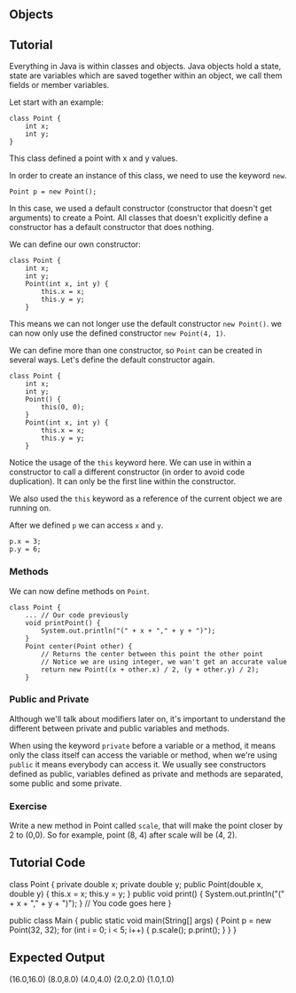 Objects
-------

Tutorial
--------

Everything in Java is within classes and objects. Java objects hold a state, state are variables which are saved together within an object, we call them fields or member variables.

Let start with an example:

    class Point {
        int x;
        int y;
    }

This class defined a point with x and y values.

In order to create an instance of this class, we need to use the keyword `new`.

    Point p = new Point();

In this case, we used a default constructor (constructor that doesn't get arguments) to create a Point. All classes that doesn't explicitly define a constructor has a default constructor that does nothing.

We can define our own constructor:

    class Point {
        int x;
        int y;
        Point(int x, int y) {
            this.x = x;
            this.y = y;
        }

This means we can not longer use the default constructor `new Point()`. we can now only use the defined constructor `new Point(4, 1)`.

We can define more than one constructor, so `Point` can be created in several ways. Let's define the default constructor again.

    class Point {
        int x;
        int y;
        Point() {
            this(0, 0);
        }
        Point(int x, int y) {
            this.x = x;
            this.y = y;
        }

Notice the usage of the `this` keyword here. We can use in within a constructor to call a different constructor (in order to avoid code duplication). It can only be the first line within the constructor.

We also used the `this` keyword as a reference of the current object we are running on.

After we defined `p` we can access `x` and `y`.

    p.x = 3;
    p.y = 6;

### Methods

We can now define methods on `Point`.

    class Point {
        ... // Our code previously
        void printPoint() {
            System.out.println("(" + x + "," + y + ")");
        }
        Point center(Point other) {
            // Returns the center between this point the other point
            // Notice we are using integer, we wan't get an accurate value
            return new Point((x + other.x) / 2, (y + other.y) / 2);
        }

### Public and Private

Although we'll talk about modifiers later on, it's important to understand the different between private and public variables and methods.

When using the keyword `private` before a variable or a method, it means only the class itself can access the variable or method, when we're using `public` it means everybody can access it. We usually see constructors defined as public, variables defined as private and methods are separated, some public and some private.

### Exercise

Write a new method in Point called `scale`, that will make the point closer by 2 to (0,0). So for example, point (8, 4) after scale will be (4, 2).

Tutorial Code
-------------
class Point {
    private double x;
    private double y;
    public Point(double x, double y) {
        this.x = x;
        this.y = y;
    }
    public void print() {
        System.out.println("(" + x + "," + y + ")");
    }
    // You code goes here
}

public class Main {
    public static void main(String[] args) {
        Point p = new Point(32, 32);
        for (int i = 0; i < 5; i++) {
            p.scale();
            p.print();
        }
    }
}

Expected Output
---------------

(16.0,16.0)
(8.0,8.0)
(4.0,4.0)
(2.0,2.0)
(1.0,1.0)
